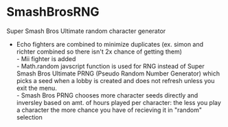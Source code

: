 # SmashBrosRNG
Super Smash Bros Ultimate random character generator
- Echo fighters are combined to minimize duplicates (ex. simon and richter combined so there isn't 2x chance of getting them) <br>
      - Mii fighter is added <br>
      - Math.random javscript function is used for RNG instead of Super Smash Bros Ultimate PRNG (Pseudo Random Number Generator) which picks a seed when a lobby is created and does not refresh unless you exit the menu. <br>
      - Smash Bros PRNG chooses more character seeds directly and inversley based on amt. of hours played per character: the less you play a character the more chance you have of recieving it in "random" selection <br>
